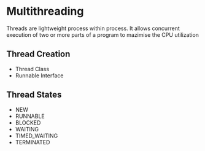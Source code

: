 # Multithreading
Threads are lightweight process within process. It allows concurrent execution of two or more parts of a program to mazimise the CPU utilization

## Thread Creation
* Thread Class
* Runnable Interface

## Thread States
* NEW
* RUNNABLE
* BLOCKED
* WAITING
* TIMED_WAITING
* TERMINATED
